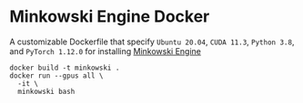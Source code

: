 # Minkowski Engine Docker
A customizable Dockerfile that specify `Ubuntu 20.04`, `CUDA 11.3`, `Python 3.8`, and `PyTorch 1.12.0` for installing [Minkowski Engine](https://github.com/NVIDIA/MinkowskiEngine)

```
docker build -t minkowski .
docker run --gpus all \
  -it \
  minkowski bash
```
